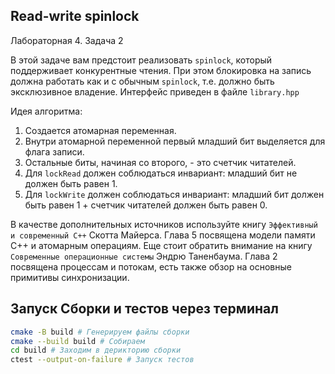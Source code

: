 ## Read-write spinlock
Лабораторная 4. Задача 2

В этой задаче вам предстоит реализовать ```spinlock```, который поддерживает конкурентные чтения. При этом блокировка на запись должна работать как и с обычным ```spinlock```, т.е. должно быть эксклюзивное владение.
Интерфейс приведен в файле ```library.hpp```

Идея алгоритма:
1. Создается атомарная переменная.
2. Внутри атомарной переменной первый младший бит выделяется для флага записи.
3. Остальные биты, начиная со второго, - это счетчик читателей.
4. Для `lockRead` должен соблюдаться инвариант: младший бит не должен быть равен 1.
5. Для `lockWrite` должен соблюдаться инвариант: младший бит должен быть равен 1 + счетчик читателей должен быть равен 0.

В качестве дополнительных источников используйте книгу ```Эффективный и современный С++``` Скотта Майерса. Глава 5 посвящена модели памяти C++ и атомарным операциям.
Еще стоит обратить внимание на книгу ```Современные операционные системы``` Эндрю Таненбаума. Глава 2 посвящена процессам и потокам, есть также обзор на основные примитивы синхронизации. 
## Запуск Сборки и тестов через терминал

```bash
cmake -B build # Генерируем файлы сборки
cmake --build build # Собираем
cd build # Заходим в дерикторию сборки
ctest --output-on-failure # Запуск тестов
```
